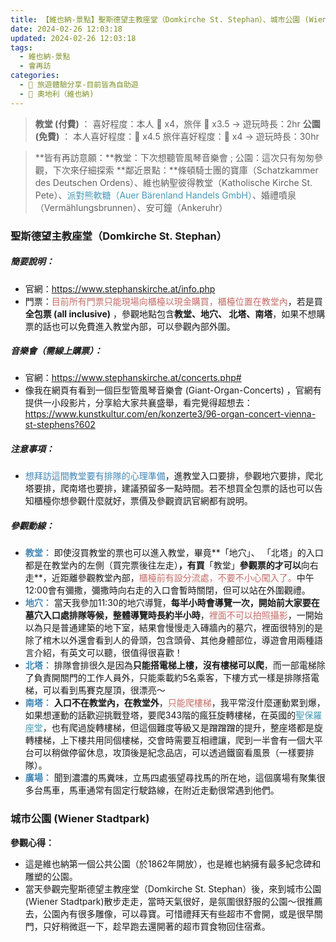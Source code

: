 ```yaml
---
title: 【維也納-景點】聖斯德望主教座堂（Domkirche St. Stephan）、城市公園 (Wiener Stadtpark)
date: 2024-02-26 12:03:18
updated: 2024-02-26 12:03:18
tags: 
  - 維也納-景點
  - 會再訪 
categories: 
  - 🌴 旅遊體驗分享-目前皆為自助遊
  - 🥥 奧地利（維也納) 
---
```

> **教堂 (付費)** ：
喜好程度：本人 🌝 x4，旅伴 🌝 x3.5 -> 遊玩時長：2hr
> **公園 (免費)** ：
本人喜好程度：🌝 x4.5 旅伴喜好程度：🌝 x4 -> 遊玩時長：30hr
<!-- more -->
> **皆有再訪意願：**教堂：下次想聽管風琴音樂會 ; 公園：這次只有匆匆參觀，下次來仔細探索
> **鄰近景點：**條頓騎士團的寶庫（Schatzkammer des Deutschen Ordens）、維也納聖彼得教堂（Katholische Kirche St. Pete）、<font color=#4599B6>派對熊軟糖（Auer Bärenland Handels GmbH）</font>、婚禮噴泉（Vermählungsbrunnen）、安可鐘（Ankeruhr）


### 聖斯德望主教座堂（Domkirche St. Stephan）
##### 簡要說明：
+ 官網：https://www.stephanskirche.at/info.php
+ 門票：<font color=#c36d67>目前所有門票只能現場向櫃檯以現金購買，櫃檯位置在教堂內</font>，若是買**全包票 (all inclusive)** ，參觀地點包含**教堂、地穴、 北塔、南塔**，如果不想購票的話也可以免費進入教堂內部，可以參觀內部外圍。

##### 音樂會（需線上購票）：
+ 官網：https://www.stephanskirche.at/concerts.php#
+ 像我在網頁有看到一個巨型管風琴音樂會 (Giant-Organ-Concerts) ，官網有提供一小段影片，分享給大家共襄盛舉，看完覺得超想去：
  https://www.kunstkultur.com/en/konzerte3/96-organ-concert-vienna-st-stephens?602
##### 注意事項：
 + <font color=#4287B5>想拜訪這間教堂要有排隊的心理準備</font>，進教堂入口要排，參觀地穴要排，爬北塔要排，爬南塔也要排，建議預留多一點時間。若不想買全包票的話也可以告知櫃檯你想參觀什麼就好，票價及參觀資訊官網都有說明。

##### 參觀動線：
+  **<font color=#4287B5>教堂：</font>**
 即使沒買教堂的票也可以進入教堂，畢竟**「地穴」、 「北塔」的入口都是在教堂內的左側（買完票後往左走）**，有買**「教堂」**參觀票的才可以**向右走**，近距離參觀教堂內部，<font color=#c36d67>櫃檯前有設分流處，不要不小心闖入了。</font>中午12:00會有彌撒，彌撒時向右走的入口會暫時關閉，但可以站在外圍觀禮。
+  **<font color=#4287B5>地穴：</font>**
 當天我參加11:30的地穴導覽，**每半小時會導覽一次，開始前大家要在墓穴入口處排隊等候，整體導覽時長約半小時**，<font color=#c36d67>裡面不可以拍照攝影</font>，一開始以為只是普通建築的地下室，結果會慢慢走入磚牆內的墓穴，裡面很特別的是除了棺木以外還會看到人的骨頭，包含頭骨、其他身體部位，導遊會用兩種語言介紹，有英文可以聽，很值得很喜歡！
+  **<font color=#4287B5>北塔：</font>**
 排隊會排很久是因為**只能搭電梯上樓，沒有樓梯可以爬**，而一部電梯除了負責開關門的工作人員外，只能乘載約5名乘客，下樓方式一樣是排隊搭電梯，可以看到馬賽克屋頂，很漂亮～
+  **<font color=#4287B5>南塔：</font>**
  **入口不在教堂內，在教堂外**，<font color=#c36d67>只能爬樓梯</font>，我平常沒什麼運動累到爆，如果想運動的話歡迎挑戰登塔，要爬343階的瘋狂旋轉樓梯，在英國的<font color=#4599B6>聖保羅座堂</font>，也有爬過旋轉樓梯，但這個難度等級又是蹭蹭蹭的提升，整座塔都是旋轉樓梯，上下樓共用同個樓梯，交會時需要互相禮讓，爬到一半會有一個大平台可以稍做停留休息，攻頂後是紀念品店，可以透過鐵窗看風景（一樣要排隊）。
+  **<font color=#4287B5>廣場：</font>**
 聞到濃濃的馬糞味，立馬四處張望尋找馬的所在地，這個廣場有聚集很多台馬車，馬車通常有固定行駛路線，在附近走動很常遇到他們。

### 城市公園 (Wiener Stadtpark)
**參觀心得：**
+  這是維也納第一個公共公園（於1862年開放），也是維也納擁有最多紀念碑和雕塑的公園。
+  當天參觀完聖斯德望主教座堂（Domkirche St. Stephan）後，來到城市公園 (Wiener Stadtpark)散步走走，當時天氣很好，是氛圍很舒服的公園～很推薦去，公園內有很多雕像，可以尋寶。可惜禮拜天有些超市不會開，或是很早關門，只好稍微逛一下，趁早跑去還開著的超市買食物回住宿煮。